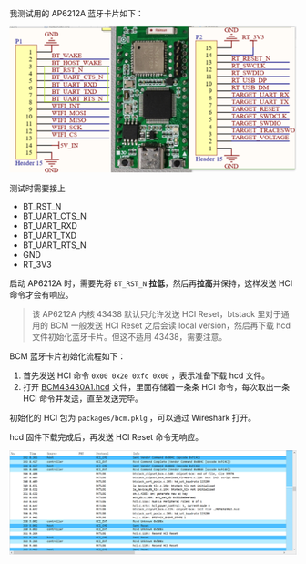 我测试用的 AP6212A 蓝牙卡片如下：

![image-20210619213946295](images/image-20210619213946295.png)

测试时需要接上

- BT_RST_N
- BT_UART_CTS_N
- BT_UART_RXD
- BT_UART_TXD
- BT_UART_RTS_N
- GND
- RT_3V3

启动 AP6212A 时，需要先将 `BT_RST_N` **拉低**，然后再**拉高**并保持，这样发送 HCI 命令才会有响应。

> 该 AP6212A 内核 43438 默认只允许发送 HCI Reset，btstack 里对于通用的 BCM 一般发送 HCI Reset 之后会读 local version，然后再下载 hcd 文件初始化蓝牙卡片。但这不适用 43438，需要注意。

BCM 蓝牙卡片初始化流程如下：

1. 首先发送 HCI 命令 `0x00 0x2e 0xfc 0x00` ，表示准备下载 hcd 文件。
2. 打开 [BCM43430A1.hcd](https://github.com/OpenELEC/misc-firmware/raw/master/firmware/brcm/BCM43430A1.hcd) 文件，里面存储着一条条 HCI 命令，每次取出一条 HCI 命令并发送，直至发送完毕。

初始化的 HCI 包为 `packages/bcm.pklg` ，可以通过 Wireshark 打开。



hcd 固件下载完成后，再发送 HCI Reset 命令无响应。

![image-20210620013931813](images/image-20210620013931813.png)